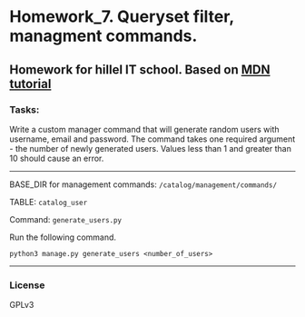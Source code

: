 # Homework_7. Queryset filter, managment commands.

Homework for hillel IT school. 
Based on [MDN tutorial](https://developer.mozilla.org/en-US/docs/Learn/Server-side/Django/Tutorial_local_library_website)
---------------------

### Tasks:
Write a custom manager command that will generate random users with username, email and password. 
The command takes one required argument - the number of newly generated users. 
Values less than 1 and greater than 10 should cause an error.

---------------------
BASE_DIR for management commands: `/catalog/management/commands/`

TABLE: `catalog_user`

Command: `generate_users.py`

Run the following command.
```
python3 manage.py generate_users <number_of_users>
```

---------------------

### License

GPLv3

